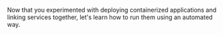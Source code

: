 Now that you experimented with deploying containerized applications and linking services together, let's learn how to run them using an automated way.